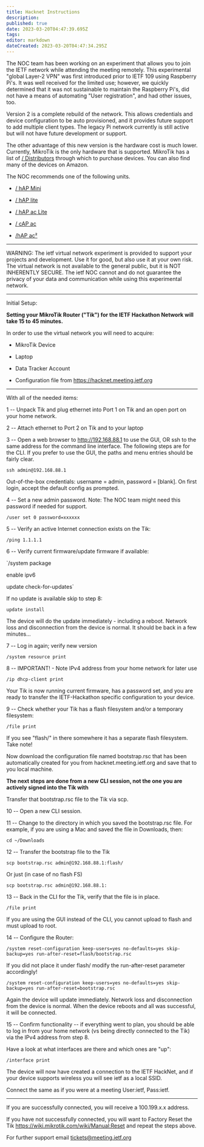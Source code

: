 ```yaml
---
title: Hacknet Instructions
description: 
published: true
date: 2023-03-20T04:47:39.695Z
tags: 
editor: markdown
dateCreated: 2023-03-20T04:47:34.295Z
---
```


 The NOC team has been working on an experiment that allows you to join the IETF network while attending the meeting remotely. This experimental "global Layer-2 VPN" was first introduced prior to IETF 109 using Raspberry Pi's. It was well received for the limited use; however, we quickly determined that it was not sustainable to maintain the Raspberry Pi's, did not have a means of automating "User registration", and had other issues, too.

Version 2 is a complete rebuild of the network. This allows credentials and device configuration to be auto provisioned, and it provides future support to add multiple client types. The legacy Pi network currently is still active but will not have future development or support.

The other advantage of this new version is the hardware cost is much lower. Currently, MikroTik is the only hardware that is supported. MikroTik has a list of [/ Distributors](https://mikrotik.com/buy) through which to purchase devices. You can also find many of the devices on Amazon.

The NOC recommends one of the following units.

   - [/ hAP Mini](https://mikrotik.com/product/RB931-2nD) 

   - [/ hAP lite](https://mikrotik.com/product/RB941-2nD)

   - [/ hAP ac Lite](https://mikrotik.com/product/RB952Ui-5ac2nD) 

   - [/ cAP ac](https://mikrotik.com/product/RBcAP2nD) 

   - [/hAP ac²](https://mikrotik.com/product/hap_ac2) 
   
   ---
   

WARNING: The ietf virtual network experiment is provided to support your projects and development. Use it for good, but also use it at your own risk. The virtual network is not available to the general public, but it is NOT INHERENTLY SECURE. The ietf NOC cannot and do not guarantee the privacy of your data and communication while using this experimental network.

---

Initial Setup:

**Setting your MikroTik Router ("Tik") for the IETF Hackathon Network will take 15 to 45 minutes.**

In order to use the virtual network you will need to acquire:

 -   MikroTik Device 

 -   Laptop 

 -   Data Tracker Account 

 -   Configuration file from https://hacknet.meeting.ietf.org 

---

With all of the needed items:

1 -- Unpack Tik and plug ethernet into Port 1 on Tik and an open port on your home network.

2 -- Attach ethernet to Port 2 on Tik and to your laptop

3 -- Open a web browser to http://192.168.88.1 to use the GUI, OR ssh to the same address for the command line interface. The following steps are for the CLI. If you prefer to use the GUI, the paths and menu entries should be fairly clear.

`ssh admin@192.168.88.1`

Out-of-the-box credentials: username = admin, password = [blank]. On first login, accept the default config as prompted.

4 -- Set a new admin password. Note: The NOC team might need this password if needed for support.

`/user set 0 password=xxxxxx`

5 -- Verify an active Internet connection exists on the Tik:

`/ping 1.1.1.1`

6 -- Verify current firmware/update firmware if available:

`/system package

enable ipv6

update check-for-updates`

If no update is available skip to step 8:

`update install`

The device will do the update immediately - including a reboot. Network loss and disconnection from the device is normal. It should be back in a few minutes...

7 -- Log in again; verify new version

`/system resource print`

8 -- IMPORTANT! - Note IPv4 address from your home network for later use

`/ip dhcp-client print`

Your Tik is now running current firmware, has a password set, and you are ready to transfer the IETF-Hackathon specific configuration to your device.

9 -- Check whether your Tik has a flash filesystem and/or a temporary filesystem:

`/file print`

If you see "flash/" in there somewhere it has a separate flash filesystem. Take note!

Now download the configuration file named bootstrap.rsc that has been automatically created for you from hacknet.meeting.ietf.org and save that to you local machine.

**The next steps are done from a new CLI session, not the one you are actively signed into the Tik with**

Transfer that bootstrap.rsc file to the Tik via scp.

10 -- Open a new CLI session.

11 -- Change to the directory in which you saved the bootstrap.rsc file. For example, if you are using a Mac and saved the file in Downloads, then:

`cd ~/Downloads`

12 -- Transfer the bootstrap file to the Tik

`scp bootstrap.rsc admin@192.168.88.1:flash/`

Or just (in case of no flash FS)

`scp bootstrap.rsc admin@192.168.88.1:`

13 -- Back in the CLI for the Tik, verify that the file is in place.

`/file print`

If you are using the GUI instead of the CLI, you cannot upload to flash and must upload to root.

14 -- Configure the Router:

`/system reset-configuration keep-users=yes no-defaults=yes skip-backup=yes run-after-reset=flash/bootstrap.rsc`

If you did not place it under flash/ modify the run-after-reset parameter accordingly!

`/system reset-configuration keep-users=yes no-defaults=yes skip-backup=yes run-after-reset=bootstrap.rsc`

Again the device will update immediately. Network loss and disconnection from the device is normal. When the device reboots and all was successful, it will be connected.

15 -- Confirm functionality -- if everything went to plan, you should be able to log in from your home network (vs being directly connected to the Tik) via the IPv4 address from step 8.

Have a look at what interfaces are there and which ones are "up":

`/interface print`

The device will now have created a connection to the IETF HackNet, and if your device supports wireless you will see ietf as a local SSID.

Connect the same as if you were at a meeting User:ietf, Pass:ietf.

---

If you are successfully connected, you will receive a 100.199.x.x address.

If you have not successfully connected, you will want to Factory Reset the Tik https://wiki.mikrotik.com/wiki/Manual:Reset and repeat the steps above.

For further support email tickets@meeting.ietf.org
